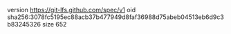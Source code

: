 version https://git-lfs.github.com/spec/v1
oid sha256:3078fc5195ec88acb37b477949d8faf36988d75abeb04513eb6d9c3b83245326
size 652
